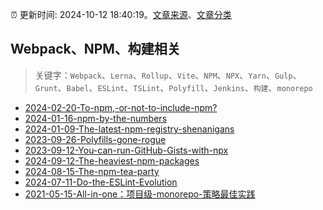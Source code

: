 :alarm_clock: 更新时间: 2024-10-12 18:40:19。[文章来源](/README.md)、[文章分类](/TAGS.md)

## Webpack、NPM、构建相关


> 关键字：`Webpack`、`Lerna`、`Rollup`、`Vite`、`NPM`、`NPX`、`Yarn`、`Gulp`、`Grunt`、`Babel`、`ESLint`、`TSLint`、`Polyfill`、`Jenkins`、`构建`、`monorepo`



- [2024-02-20-To-npm,-or-not-to-include-npm?](https://nodeweekly.com/issues/521) 
- [2024-01-16-npm-by-the-numbers](https://nodeweekly.com/issues/517) 
- [2024-01-09-The-latest-npm-registry-shenanigans](https://nodeweekly.com/issues/516) 
- [2023-09-26-Polyfills-gone-rogue](https://nodeweekly.com/issues/503) 
- [2023-09-12-You-can-run-GitHub-Gists-with-npx](https://nodeweekly.com/issues/501) 
- [2024-09-12-The-heaviest-npm-packages](https://javascriptweekly.com/issues/704) 
- [2024-08-15-The-npm-tea-party](https://javascriptweekly.com/issues/700) 
- [2024-07-11-Do-the-ESLint-Evolution](https://javascriptweekly.com/issues/696) 
- [2021-05-15-All-in-one：项目级-monorepo-策略最佳实践](https://fed.taobao.org/blog/taofed/do71ct/uihagy) 
